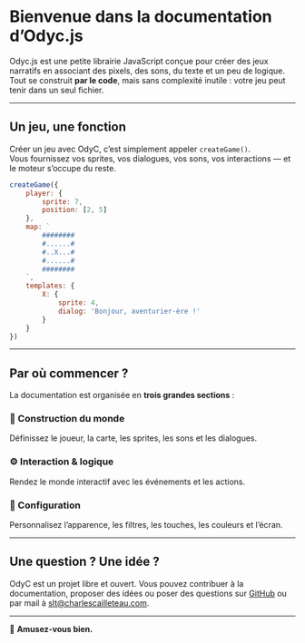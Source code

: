 <script>
import Emoji from '../../../lib/ui/Doc/Emoji.svelte'
</script>

# <Emoji src="✨" /> Bienvenue dans la documentation d’Odyc.js

Odyc.js est une petite librairie JavaScript conçue pour créer des jeux narratifs en associant des pixels, des sons, du texte et un peu de logique.  
Tout se construit **par le code**, mais sans complexité inutile : votre jeu peut tenir dans un seul fichier.

---

## <Emoji src="🎮" /> Un jeu, une fonction

Créer un jeu avec OdyC, c’est simplement appeler `createGame()`.  
Vous fournissez vos sprites, vos dialogues, vos sons, vos interactions — et le moteur s’occupe du reste.

```js
createGame({
	player: {
		sprite: 7,
		position: [2, 5]
	},
	map: `
		########
		#......#
		#..X...#
		#......#
		########
	`,
	templates: {
		X: {
			sprite: 4,
			dialog: 'Bonjour, aventurier·ère !'
		}
	}
})
```

---

## <Emoji src="🧭" /> Par où commencer ?

La documentation est organisée en **trois grandes sections** :

### 🧱 Construction du monde

Définissez le joueur, la carte, les sprites, les sons et les dialogues.

### ⚙️ Interaction & logique

Rendez le monde interactif avec les événements et les actions.

### 🎨 Configuration

Personnalisez l’apparence, les filtres, les touches, les couleurs et l’écran.

---

## <Emoji src="📫" /> Une question ? Une idée ?

OdyC est un projet libre et ouvert.
Vous pouvez contribuer à la documentation, proposer des idées ou poser des questions sur [GitHub](https://github.com/achtaitaipai/odyc) ou par mail à [slt@charlescailleteau.com](mailto:slt@charlescailleteau.com).

---

💫 **Amusez-vous bien.**
